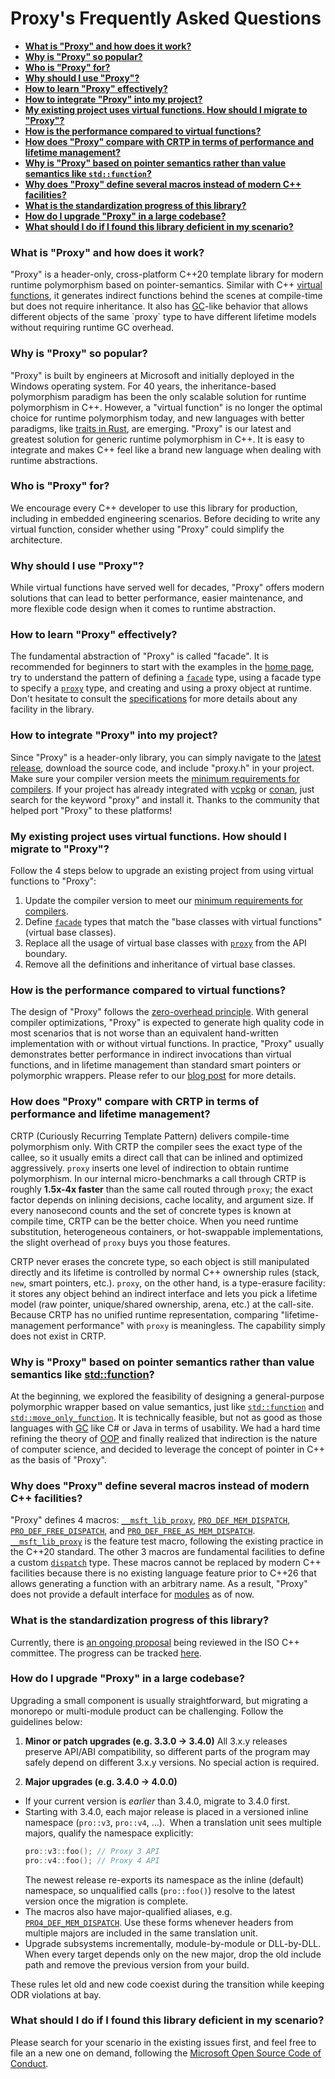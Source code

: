# Proxy's Frequently Asked Questions

- [**What is "Proxy" and how does it work?**](#what)
- [**Why is "Proxy" so popular?**](#why-popular)
- [**Who is "Proxy" for?**](#who-for)
- [**Why should I use "Proxy"?**](#why-use)
- [**How to learn "Proxy" effectively?**](#how-learn)
- [**How to integrate "Proxy" into my project?**](#how-integrate)
- [**My existing project uses virtual functions. How should I migrate to "Proxy"?**](#how-migrate)
- [**How is the performance compared to virtual functions?**](#performance)
- [**How does "Proxy" compare with CRTP in terms of performance and lifetime management?**](#crtp-performance)
- [**Why is "Proxy" based on pointer semantics rather than value semantics like `std::function`?**](#why-pointer)
- [**Why does "Proxy" define several macros instead of modern C++ facilities?**](#why-macros)
- [**What is the standardization progress of this library?**](#standardization)
- [**How do I upgrade "Proxy" in a large codebase?**](#how-upgrade)
- [**What should I do if I found this library deficient in my scenario?**](#help-needed)

### <a name="what">What is "Proxy" and how does it work?</a>

"Proxy" is a header-only, cross-platform C++20 template library for modern runtime polymorphism based on pointer-semantics. Similar with C++ [virtual functions](https://en.cppreference.com/w/cpp/language/virtual), it generates indirect functions behind the scenes at compile-time but does not require inheritance. It also has [GC](https://en.wikipedia.org/wiki/Garbage_collection_(computer_science))-like behavior that allows different objects of the same `proxy` type to have different lifetime models without requiring runtime GC overhead.

### <a name="why-popular">Why is "Proxy" so popular?</a>

"Proxy" is built by engineers at Microsoft and initially deployed in the Windows operating system. For 40 years, the inheritance-based polymorphism paradigm has been the only scalable solution for runtime polymorphism in C++. However, a "virtual function" is no longer the optimal choice for runtime polymorphism today, and new languages with better paradigms, like [traits in Rust](https://doc.rust-lang.org/book/ch10-02-traits.html), are emerging. "Proxy" is our latest and greatest solution for generic runtime polymorphism in C++. It is easy to integrate and makes C++ feel like a brand new language when dealing with runtime abstractions.

### <a name="who-for">Who is "Proxy" for?</a>

We encourage every C++ developer to use this library for production, including in embedded engineering scenarios. Before deciding to write any virtual function, consider whether using "Proxy" could simplify the architecture.

### <a name="why-use">Why should I use "Proxy"?</a>

While virtual functions have served well for decades, "Proxy" offers modern solutions that can lead to better performance, easier maintenance, and more flexible code design when it comes to runtime abstraction.

### <a name="how-learn">How to learn "Proxy" effectively?</a>

The fundamental abstraction of "Proxy" is called "facade". It is recommended for beginners to start with the examples in the [home page](README.md#quick-start), try to understand the pattern of defining a [`facade`](spec/facade.md) type, using a facade type to specify a [`proxy`](spec/proxy/README.md) type, and creating and using a proxy object at runtime. Don't hesitate to consult the [specifications](spec/README.md) for more details about any facility in the library.

### <a name="how-integrate">How to integrate "Proxy" into my project?</a>

Since "Proxy" is a header-only library, you can simply navigate to the [latest release](https://github.com/microsoft/proxy/releases), download the source code, and include "proxy.h" in your project. Make sure your compiler version meets the [minimum requirements for compilers](README.md#minimum-requirements-for-compilers). If your project has already integrated with [vcpkg](https://vcpkg.io/) or [conan](https://conan.io/), just search for the keyword "proxy" and install it. Thanks to the community that helped port "Proxy" to these platforms!

### <a name="how-migrate">My existing project uses virtual functions. How should I migrate to "Proxy"?</a>

Follow the 4 steps below to upgrade an existing project from using virtual functions to "Proxy":

1. Update the compiler version to meet our [minimum requirements for compilers](README.md#minimum-requirements-for-compilers).
2. Define [`facade`](spec/facade.md) types that match the "base classes with virtual functions" (virtual base classes).
3. Replace all the usage of virtual base classes with [`proxy`](spec/proxy/README.md) from the API boundary.
4. Remove all the definitions and inheritance of virtual base classes.

### <a name="performance">How is the performance compared to virtual functions?</a>

The design of "Proxy" follows the [zero-overhead principle](https://en.cppreference.com/w/cpp/language/Zero-overhead_principle). With general compiler optimizations, "Proxy" is expected to generate high quality code in most scenarios that is not worse than an equivalent hand-written implementation with or without virtual functions. In practice, "Proxy" usually demonstrates better performance in indirect invocations than virtual functions, and in lifetime management than standard smart pointers or polymorphic wrappers. Please refer to our [blog post](https://devblogs.microsoft.com/cppblog/analyzing-the-performance-of-the-proxy-library/) for more details.

### <a name="crtp-performance">How does "Proxy" compare with CRTP in terms of performance and lifetime management?</a>

CRTP (Curiously Recurring Template Pattern) delivers compile-time polymorphism only. With CRTP the compiler sees the exact type of the callee, so it usually emits a direct call that can be inlined and optimized aggressively. `proxy` inserts one level of indirection to obtain runtime polymorphism. In our internal micro-benchmarks a call through CRTP is roughly **1.5x-4x faster** than the same call routed through `proxy`; the exact factor depends on inlining decisions, cache locality, and argument size. If every nanosecond counts and the set of concrete types is known at compile time, CRTP can be the better choice. When you need runtime substitution, heterogeneous containers, or hot-swappable implementations, the slight overhead of `proxy` buys you those features.

CRTP never erases the concrete type, so each object is still manipulated directly and its lifetime is controlled by normal C++ ownership rules (stack, `new`, smart pointers, etc.). `proxy`, on the other hand, is a type-erasure facility: it stores any object behind an indirect interface and lets you pick a lifetime model (raw pointer, unique/shared ownership, arena, etc.) at the call-site. Because CRTP has no unified runtime representation, comparing "lifetime-management performance" with `proxy` is meaningless. The capability simply does not exist in CRTP.

### <a name="why-pointer">Why is "Proxy" based on pointer semantics rather than value semantics like [std::function](https://en.cppreference.com/w/cpp/utility/functional/function)?</a>

At the beginning, we explored the feasibility of designing a general-purpose polymorphic wrapper based on value semantics, just like [`std::function`](https://en.cppreference.com/w/cpp/utility/functional/function) and [`std::move_only_function`](https://en.cppreference.com/w/cpp/utility/functional/move_only_function). It is technically feasible, but not as good as those languages with [GC](https://en.wikipedia.org/wiki/Garbage_collection_(computer_science)) like C# or Java in terms of usability. We had a hard time refining the theory of [OOP](https://en.wikipedia.org/wiki/Object-oriented_programming) and finally realized that indirection is the nature of computer science, and decided to leverage the concept of pointer in C++ as the basis of "Proxy".

### <a name="why-macros">Why does "Proxy" define several macros instead of modern C++ facilities?</a>

"Proxy" defines 4 macros: [`__msft_lib_proxy`](spec/msft_lib_proxy.md), [`PRO_DEF_MEM_DISPATCH`](spec/PRO_DEF_MEM_DISPATCH.md), [`PRO_DEF_FREE_DISPATCH`](spec/PRO_DEF_FREE_DISPATCH.md), and [`PRO_DEF_FREE_AS_MEM_DISPATCH`](spec/PRO_DEF_FREE_AS_MEM_DISPATCH.md). [`__msft_lib_proxy`](spec/msft_lib_proxy.md) is the feature test macro, following the existing practice in the C++20 standard. The other 3 macros are fundamental facilities to define a custom [`dispatch`](spec/ProDispatch.md) type. These macros cannot be replaced by modern C++ facilities because there is no existing language feature prior to C++26 that allows generating a function with an arbitrary name. As a result, "Proxy" does not provide a default interface for [modules](https://en.cppreference.com/w/cpp/language/modules) as of now.

### <a name="standardization">What is the standardization progress of this library?</a>

Currently, there is [an ongoing proposal](https://wg21.link/p3086) being reviewed in the ISO C++ committee. The progress can be tracked [here](https://github.com/cplusplus/papers/issues/1741).

### <a name="how-upgrade">How do I upgrade "Proxy" in a large codebase?</a>

Upgrading a small component is usually straightforward, but migrating a monorepo or multi-module product can be challenging. Follow the guidelines below:

1. **Minor or patch upgrades (e.g. 3.3.0 → 3.4.0)**
    All 3.x.y releases preserve API/ABI compatibility, so different parts of the program may safely depend on different 3.x.y versions. No special action is required.

2. **Major upgrades (e.g. 3.4.0 → 4.0.0)**
  - If your current version is *earlier* than 3.4.0, migrate to 3.4.0 first.
  - Starting with 3.4.0, each major release is placed in a versioned inline namespace (`pro::v3`, `pro::v4`, …).  When a translation unit sees multiple majors, qualify the namespace explicitly:
    ```cpp
    pro::v3::foo(); // Proxy 3 API
    pro::v4::foo(); // Proxy 4 API
    ```
    The newest release re-exports its namespace as the inline (default) namespace, so unqualified calls (`pro::foo()`) resolve to the latest version once the migration is complete.
  - The macros also have major-qualified aliases, e.g. [`PRO4_DEF_MEM_DISPATCH`](spec/PRO_DEF_MEM_DISPATCH.md). Use these forms whenever headers from multiple majors are included in the same translation unit.
  - Upgrade subsystems incrementally, module-by-module or DLL-by-DLL. When every target depends only on the new major, drop the old include path and remove the previous version from your build.

These rules let old and new code coexist during the transition while keeping ODR violations at bay.

### <a name="help-needed">What should I do if I found this library deficient in my scenario?</a>

Please search for your scenario in the existing issues first, and feel free to file an a new one on demand, following the [Microsoft Open Source Code of Conduct](https://opensource.microsoft.com/codeofconduct/).
